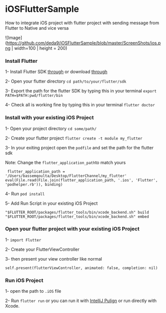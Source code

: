 # iOSFlutterSample

How to integrate iOS project with flutter project with sending message from Flutter to Native and vice versa

![Image](https://github.com/deda9/iOSFlutterSample/blob/master/ScreenShots/ios.png  | width=100 | height = 200)

### Install Flutter
1- Install Flutter SDK [through](https://flutter.io/docs/get-started/install/macos) or download [through](https://storage.googleapis.com/flutter_infra/releases/stable/macos/flutter_macos_v1.0.0-stable.zip)

2- Open your flutter directory 
`cd path/to/your/flutter/sdk`


3- Export the path for the flutter SDK by typing this in your terminal 
`export PATH=$PATH:pwd/flutter/bin`

4- Check all is working fine by typing this in your terminal
`flutter doctor`


### Install with your existing iOS Project
1- Open your project directory
`cd some/path/`

2- Create your flutter project
`flutter create -t module my_flutter`

3- In your exiting project open the `podfile` and set the path for the flutter sdk

   Note: Change the `flutter_application_path`to match yours

`  flutter_application_path = '/Users/bassemqoulta/Desktop/FlutterChannel/my_flutter'
  eval(File.read(File.join(flutter_application_path, '.ios', 'Flutter', 'podhelper.rb')), binding)
`

4- Run `pod install`

5- Add Run Script in your existing iOS Project
```
"$FLUTTER_ROOT/packages/flutter_tools/bin/xcode_backend.sh" build
"$FLUTTER_ROOT/packages/flutter_tools/bin/xcode_backend.sh" embed
```


### Open your flutter project with your existing iOS Project
1- `import Flutter`

2- Create your FlutterViewController 

3- then present your view controller like normal

`self.present(flutterViewController, animated: false, completion: nil)`


### Run iOS Project
1- open the path to `.iOS` file

2- Run `flutter run` or you can run it with [IntelliJ Pulign](https://github.com/flutter/flutter-intellij)  or run directly with Xcode.


